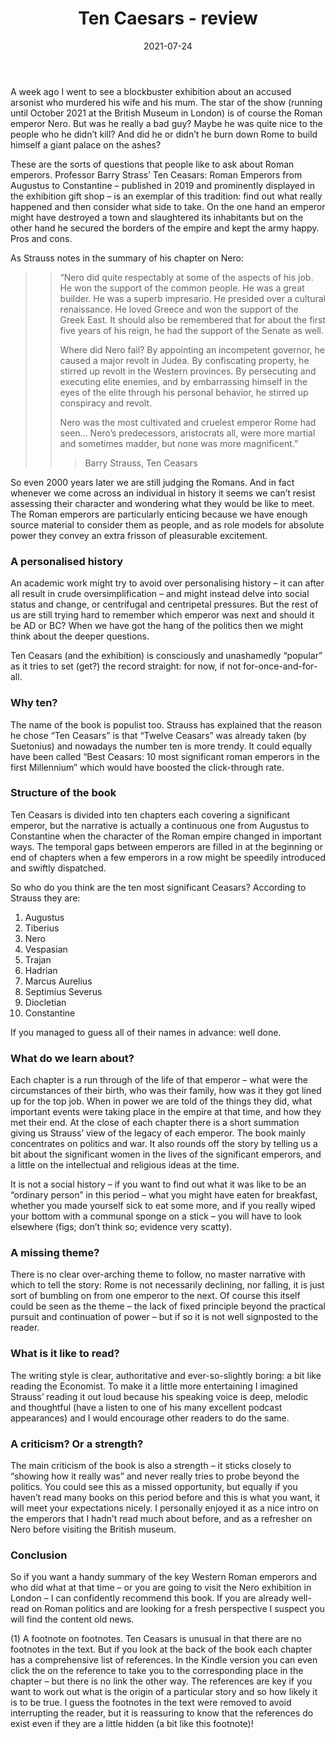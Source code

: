 ﻿---
layout: layouts/bookreview.njk

tags:
  - post
  - review

title: Ten Caesars - review
review_book_main_title: Ten Caesars
review_book_sub_title: Roman Emperors from Augustus to Constantine
review_book_author: Barry Strauss
review_book_author_surname: Strauss
review_book_image_url: https://res.cloudinary.com/ds2o5ecdw/image/upload/acovers/145166883X.02._SCL_.jpg
review_book_image_small_url: https://res.cloudinary.com/ds2o5ecdw/image/upload/acovers/145166883X.02._SCM_.jpg
review_publication_date: 2019-03-21
review_publisher: Simon and Schuster
review_pages: 432
review_ISBN13: 978-1451668834
review_book_tags:
  - [Europe]
  - [Ancient]
  - [Political]
  - [Roman, Biography]
review_podcasts:
  - [https://www.listennotes.com/e/b744cb7e9e7a40cc981f71cc5f386799, The History of Ancient Greece, Special Guest Episode on Ten Caesars w/Barry Strauss]
shopping_links:
  - [https://www.amazon.co.uk/dp/145166883X/, Amazon UK, Amazon UK book link]
  - [https://www.amazon.com/dp/145166883X/, Amazon US, Amazon US book link]
review_author: Anthony Webb
date: 2021-07-24
review_rating: ★★★☆☆
permalink: '/2021/07/24/ten-ceasars/'
review_summary: '<p>If you want a handy summary of the key Western Roman emperors from Augustus to Constantine, with an up-to-date view of the deeds and their legacies, I can confidently recommend this book: a strong work of narrative history.</p><p>If you are already a well-read Roman history patrician you may turn your nose up at this offering for the masses.</p>'
---
A week ago I went to see a blockbuster exhibition about an accused arsonist who murdered his wife and his mum. The star of the show (running until October 2021 at the British Museum in London) is of course the Roman emperor Nero. But was he really a bad guy? Maybe he was quite nice to the people who he didn’t kill? And did he or didn’t he burn down Rome to build himself a giant palace on the ashes?

These are the sorts of questions that people like to ask about Roman emperors. Professor Barry Strass’ Ten Ceasars: Roman Emperors from Augustus to Constantine – published in 2019 and prominently displayed in the exhibition gift shop – is an exemplar of this tradition: find out what really happened and then consider what side to take. On the one hand an emperor might have destroyed a town and slaughtered its inhabitants but on the other hand he secured the borders of the empire and kept the army happy. Pros and cons.

As Strauss notes in the summary of his chapter on Nero:

>> “Nero did quite respectably at some of the aspects of his job. He won the support of the common people. He was a great builder. He was a superb impresario. He presided over a cultural renaissance. He loved Greece and won the support of the Greek East. It should also be remembered that for about the first five years of his reign, he had the support of the Senate as well.
>>
>> Where did Nero fail? By appointing an incompetent governor, he caused a major revolt in Judea. By confiscating property, he stirred up revolt in the Western provinces. By persecuting and executing elite enemies, and by embarrassing himself in the eyes of the elite through his personal behavior, he stirred up conspiracy and revolt.
>>
>>Nero was the most cultivated and cruelest emperor Rome had seen… Nero’s predecessors, aristocrats all, were more martial and sometimes madder, but none was more magnificent.”
>>>
>>>Barry Strauss, Ten Ceasars

So even 2000 years later we are still judging the Romans. And in fact whenever we come across an individual in history it seems we can’t resist assessing their character and wondering what they would be like to meet. The Roman emperors are particularly enticing because we have enough source material to consider them as people, and as role models for absolute power they convey an extra frisson of pleasurable excitement.

### A personalised history
An academic work might try to avoid over personalising history – it can after all result in crude oversimplification – and might instead delve into social status and change, or centrifugal and centripetal pressures. But the rest of us are still trying hard to remember which emperor was next and should it be AD or BC? When we have got the hang of the politics then we might think about the deeper questions.

Ten Ceasars (and the exhibition) is consciously and unashamedly “popular” as it tries to set (get?) the record straight: for now, if not for-once-and-for-all.

### Why ten?
The name of the book is populist too. Strauss has explained that the reason he chose “Ten Ceasars” is that “Twelve Ceasars” was already taken (by Suetonius) and nowadays the number ten is more trendy. It could equally have been called “Best Ceasars: 10 most significant roman emperors in the first Millennium” which would have boosted the click-through rate.

### Structure of the book
Ten Ceasars is divided into ten chapters each covering a significant emperor, but the narrative is actually a continuous one from Augustus to Constantine when the character of the Roman empire changed in important ways. The temporal gaps between emperors are filled in at the beginning or end of chapters when a few emperors in a row might be speedily introduced and swiftly dispatched.

So who do you think are the ten most significant Ceasars? According to Strauss they are:

1. Augustus
2. Tiberius
3. Nero
4. Vespasian
5. Trajan
6. Hadrian
7. Marcus Aurelius
8. Septimius Severus
9. Diocletian
10. Constantine

If you managed to guess all of their names in advance: well done.

### What do we learn about?
Each chapter is a run through of the life of that emperor – what were the circumstances of their birth, who was their family, how was it they got lined up for the top job. When in power we are told of the things they did, what important events were taking place in the empire at that time, and how they met their end. At the close of each chapter there is a short summation giving us Strauss’ view of the legacy of each emperor. The book mainly concentrates on politics and war. It also rounds off the story by telling us a bit about the significant women in the lives of the significant emperors, and a little on the intellectual and religious ideas at the time. 

It is not a social history – if you want to find out what it was like to be an “ordinary person” in this period – what you might have eaten for breakfast, whether you made yourself sick to eat some more, and if you really wiped your bottom with a communal sponge on a stick – you will have to look elsewhere (figs; don’t think so; evidence very scatty).

### A missing theme?
There is no clear over-arching theme to follow, no master narrative with which to tell the story: Rome is not necessarily declining, nor falling, it is just sort of bumbling on from one emperor to the next. Of course this itself could be seen as the theme – the lack of fixed principle beyond the practical pursuit and continuation of power – but if so it is not well signposted to the reader.

### What is it like to read?
The writing style is clear, authoritative and ever-so-slightly boring: a bit like reading the Economist. To make it a little more entertaining I imagined Strauss’ reading it out loud because his speaking voice is deep, melodic and thoughtful (have a listen to one of his many excellent podcast appearances) and I would encourage other readers to do the same.

### A criticism? Or a strength?
The main criticism of the book is also a strength – it sticks closely to “showing how it really was” and never really tries to probe beyond the politics. You could see this as a missed opportunity, but equally if you haven’t read many books on this period before and this is what you want, it will meet your expectations nicely. I personally enjoyed it as a nice intro on the emperors that I hadn’t read much about before, and as a refresher on Nero before visiting the British museum.

### Conclusion
So if you want a handy summary of the key Western Roman emperors and who did what at that time – or you are going to visit the Nero exhibition in London – I can confidently recommend this book. If you are already well-read on Roman politics and are looking for a fresh perspective I suspect you will find the content old news.

(1) A footnote on footnotes. Ten Ceasars is unusual in that there are no footnotes in the text. But if you look at the back of the book each chapter has a comprehensive list of references. In the Kindle version you can even click the on the reference to take you to the corresponding place in the chapter – but there is no link the other way. The references are key if you want to work out what is the origin of a particular story and so how likely it is to be true. I guess the footnotes in the text were removed to avoid interrupting the reader, but it is reassuring to know that the references do exist even if they are a little hidden (a bit like this footnote)!